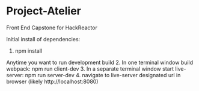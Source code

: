 # Project-Atelier
Front End Capstone for HackReactor

Initial install of dependencies:
1. npm install

Anytime you want to run development build
2. In one terminal window build webpack: npm run client-dev
3. In a separate terminal window start live-server: npm run server-dev
4. navigate to live-server designated url in browser (likely http://localhost:8080)

